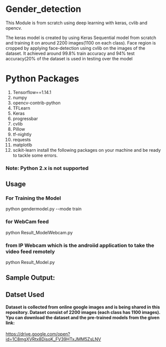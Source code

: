 # Gender_detection
 This Module is from scratch using deep learning with keras, cvlib and opencv.

The keras model is created by using Keras Sequential model from scratch and training it on around 2200 images(1100 on each class). Face region is cropped by applying face-detection using cvlib on the images of the dataset. It achieved around 99.8% train accuracy and 94% test accuracy(20% of the dataset is used in testing over the model

# Python Packages
1. Tensorflow==1.14.1
2. numpy
3. opencv-contrib-python
4. TFLearn
5. Keras
6. progressbar
7. cvlib
8. Pillow
9. tf-nightly
10. requests
11. matplotlb
12. scikit-learn
install the following packages on your machine and be ready to tackle some errors.

### Note: Python 2.x is not supported

## Usage
### For Training the Model
python gendermodel.py --mode train 

### for WebCam feed
python Result_ModelWebcam.py

### from IP Webcam which is the androiid application to take the video feed remotely

python Result_Model.py

## Sample Output:


## Datset Used
#### Dataset is collected from online google images and is being shared in this repository. Dataset consist of 2200 images (each class has 1100 images). Ypu can download the dataset and the pre-trained models from the given link:
https://drive.google.com/open?id=1C8mgXVRtx8DisoK_FV39HTxJMM5ZsLNV
